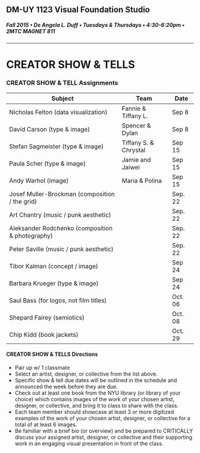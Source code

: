 ## DM-UY 1123 Visual Foundation Studio
##### Fall 2015 • De Angela L. Duff • Tuesdays & Thursdays • 4:30-6:20pm • 2MTC MAGNET 811 
---
# CREATOR SHOW & TELLS
### CREATOR SHOW & TELL Assignments


Subject | Team | Date
--- | --- | ---
Nicholas Felton (data visualization) |Fannie & Tiffany L. | Sep 8
David Carson (type & image) | Spencer & Dylan |  Sep 8
Stefan Sagmeister (type & image) | Tiffany S. & Chrystal | Sep 15
Paula Scher (type & image) | Jamie and Jaiwei | Sep 15
Andy Warhol (image) | Maria & Polina | Sep 15
Josef Muller-Brockman (composition / the grid) |  | Sep. 22 
Art Chantry (music / punk aesthetic) |  | Sep. 22
Aleksander Rodchenko (composition & photography) | | Sep. 22
Peter Saville (music / punk aesthetic) |  | Sep. 22
Tibor Kalman (concept / image) | | Sep 24
Barbara Krueger (type & image) |  | Sep 24
Saul Bass (for logos, not film titles) |  | Oct. 06
Shepard Fairey (semiotics) |  | Oct. 08
Chip Kidd (book jackets) | | Oct. 29

#### CREATOR SHOW & TELLS Directions
* Pair up w/ 1 classmate
* Select an artist, designer, or collective from the list above.
* Specific show & tell due dates will be outlined in the schedule and announced the week before they are due.
* Check out at least one book from the NYU library (or library of your choice) which contains images of the work of your chosen artist, designer, or collective, and bring it to class to share with the class. 
* Each team member should showcase at least 3 or more digitized examples of the work of your chosen artist, designer, or collective for a total of at least 6 images.
* Be familiar with a brief bio (or overview) and be prepared to CRITICALLY discuss your assigned artist, designer, or collective and their supporting work in an engaging visual presentation in front of the class. 

